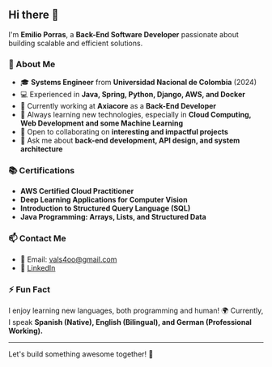 ## Hi there 👋

I'm **Emilio Porras**, a **Back-End Software Developer** passionate about building scalable and efficient solutions.

### 🚀 About Me
- 🎓 **Systems Engineer** from **Universidad Nacional de Colombia** (2024)
- 💻 Experienced in **Java, Spring, Python, Django, AWS, and Docker**
- 🔭 Currently working at **Axiacore** as a **Back-End Developer**
- 🌱 Always learning new technologies, especially in **Cloud Computing, Web Development and some Machine Learning**
- 🤝 Open to collaborating on **interesting and impactful projects**
- 💬 Ask me about **back-end development, API design, and system architecture**

### 📚 Certifications
- **AWS Certified Cloud Practitioner**
- **Deep Learning Applications for Computer Vision**
- **Introduction to Structured Query Language (SQL)**
- **Java Programming: Arrays, Lists, and Structured Data**

### 📫 Contact Me
- 📧 Email: [vals4oo@gmail.com](mailto:vals4oo@gmail.com)
- 🔗 [LinkedIn](https://www.linkedin.com/in/emilio-porras-843a91211)

### ⚡ Fun Fact
I enjoy learning new languages, both programming and human! 🌍 Currently, I speak **Spanish (Native), English (Bilingual), and German (Professional Working).**

---

Let's build something awesome together! 🚀
